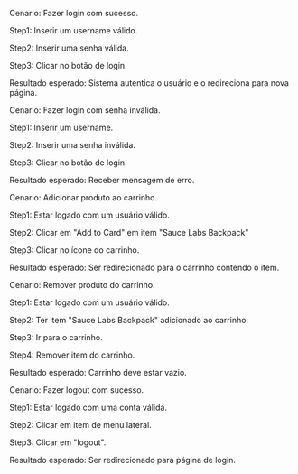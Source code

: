 Cenario: Fazer login com sucesso.

Step1: Inserir um username válido.

Step2: Inserir uma senha válida.

Step3: Clicar no botão de login.

Resultado esperado: Sistema autentica o usuário e o redireciona para nova página.



Cenario: Fazer login com senha inválida.

Step1: Inserir um username.

Step2: Inserir uma senha inválida.

Step3: Clicar no botão de login.

Resultado esperado: Receber mensagem de erro.



Cenario: Adicionar produto ao carrinho.

Step1: Estar logado com um usuário válido.

Step2: Clicar em "Add to Card" em item "Sauce Labs Backpack"

Step3: Clicar no ícone do carrinho.

Resultado esperado: Ser redirecionado para o carrinho contendo o item.



Cenario: Remover produto do carrinho.

Step1: Estar logado com um usuário válido.

Step2: Ter item "Sauce Labs Backpack" adicionado ao carrinho.

Step3: Ir para o carrinho.

Step4: Remover item do carrinho.

Resultado esperado: Carrinho deve estar vazio.



Cenario: Fazer logout com sucesso.

Step1: Estar logado com uma conta válida.

Step2: Clicar em item de menu lateral.

Step3: Clicar em "logout".

Resultado esperado: Ser redirecionado para página de login.
